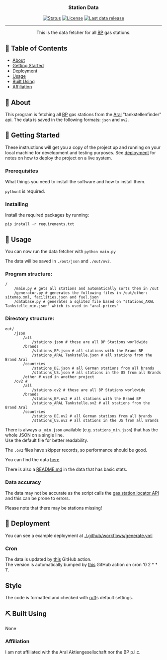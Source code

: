 <h3 align="center">Station Data</h3>

<div align="center">

  [![Status](https://img.shields.io/badge/status-active-success.svg)]() 
  [![License](https://img.shields.io/github/license/bp-stations/station-data)](/LICENSE)
  [![Last data release](https://img.shields.io/github/release-date/bp-stations/station-data)]()

</div>

---

<p align="center"> This is the data fetcher for all <a href="https://www.bp.com/">BP</a> gas stations.
    <br> 
</p>

## 📝 Table of Contents
- [About](#about)
- [Getting Started](#getting_started)
- [Deployment](#deployment)
- [Usage](#usage)
- [Built Using](#built_using)
- [Affiliation](#affiliation)

## 🧐 About <a name = "about"></a>
This program is fetching all [BP](https://www.bp.com/) gas stations from the [Aral](https://www.aral.de/) "tankstellenfinder" api.
The data is saved in the following formats: ``json`` and ``ov2``.

## 🏁 Getting Started <a name = "getting_started"></a>
These instructions will get you a copy of the project up and running on your local machine for development and testing purposes. See [deployment](#deployment) for notes on how to deploy the project on a live system.

### Prerequisites
What things you need to install the software and how to install them.

``python3`` is required.

### Installing

Install the required packages by running:

```
pip install -r requirements.txt
```

## 🎈 Usage <a name="usage"></a>
You can now run the data fetcher with ``python main.py``

The data will be saved in ``./out/json`` and ``./out/ov2``.

### Program structure:

````commandline
/
    /main.py # gets all stations and automatically sorts them in /out
    /generator.py # generates the following files in /out/other: sitemap.xml, facilities.json and fuel.json
    /database.py # generates a sqlite3 file based on "stations_ARAL Tankstelle_min.json" which is used in "aral-prices"
````

### Directory structure:
````commandline
out/
    /json
        /all
            /stations.json # these are all BP Stations worldwide
        /brands
            /stations_BP.json # all stations with the Brand BP
            /stations_ARAL Tankstelle.json # all stations from the Brand Aral
        /countries
            /stations_DE.json # all German stations from all brands
            /stations_US.json # all stations in the US from all Brands
        /other # used in another project
    /ov2 # 
        /all
            /stations.ov2 # these are all BP Stations worldwide
        /brands
            /stations_BP.ov2 # all stations with the Brand BP
            /stations_ARAL Tankstelle.ov2 # all stations from the Brand Aral
        /countries
            /stations_DE.ov2 # all German stations from all brands
            /stations_US.ov2 # all stations in the US from all Brands
````

There is always a ``_min.json`` available (e.g. `stations_min.json`) that has the whole JSON on a single line.  
Use the default file for better readability.

The ``.ov2`` files have skipper records, so performance should be good.

You can find the data [here](https://github.com/bp-stations/station-data/tree/gh-pages).

There is also a [README.md](https://github.com/bp-stations/station-data/tree/gh-pages/json/README.md) in the data that has basic stats.

### Data accuracy

The data may not be accurate as the script calls the [gas station locator API](https://mein.aral.de/tankstellenfinder/) and this can be prone to errors.  
  
Please note that there may be stations missing!

## 🚀 Deployment <a name = "deployment"></a>
You can see a example deployment at [./.github/workflows/generate.yml](./.github/workflows/generate.yml)

### Cron

The data is updated by [this](./.github/workflows/generate.yml) GitHub action.  
The version is automatically bumped by [this](https://github.com/bp-stations/station-data/blob/main/.github/workflows/version.yml) GitHub action on cron '0 2 * * 1'.

## Style
The code is formatted and checked with [ruff](https://github.com/astral-sh/ruff)s default settings.

## ⛏️ Built Using <a name = "built_using"></a>
None

### Affiliation <a name = "affiliation"></a>
I am not affiliated with the Aral Aktiengesellschaft nor the BP p.l.c.